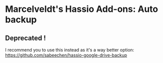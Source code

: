 # Marcelveldt's Hassio Add-ons: Auto backup

## Deprecated !

I recommend you to use this instead as it's a way better option:
https://github.com/sabeechen/hassio-google-drive-backup

